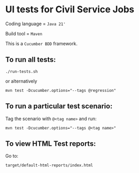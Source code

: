 # UI tests for Civil Service Jobs

Coding language = `Java 21'`

Build tool = `Maven`

This is a `Cucumber BDD` framework.

## To run all tests:

`./run-tests.sh`

or alternatively

`mvn test -Dcucumber.options="--tags @regression"`

## To run a particular test scenario:
Tag the scenario with `@<tag name>` and run:

`mvn test -Dcucumber.options="--tags @<tag name>"`

## To view HTML Test reports:

Go to:

`target/default-html-reports/index.html`

